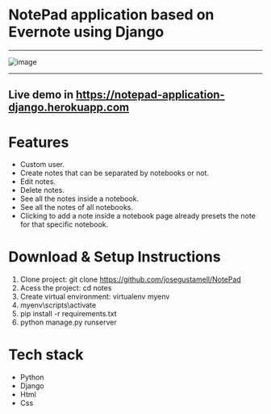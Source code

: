 # NotePad application based on Evernote using Django
***
![image](https://user-images.githubusercontent.com/90484417/186724303-22993e80-64a0-43fb-bfe1-20b3d38dabba.png)
***
## Live demo in https://notepad-application-django.herokuapp.com

# Features
  * Custom user.
  * Create notes that can be separated by notebooks or not.
  * Edit notes.
  * Delete notes.
  * See all the notes inside a notebook.
  * See all the notes of all notebooks.
  * Clicking to add a note inside a notebook page already presets the note for that specific notebook.

# Download & Setup Instructions
  1. Clone project: git clone https://github.com/josegustamell/NotePad
  2. Acess the project: cd notes
  3. Create virtual environment: virtualenv myenv
  4. myenv\scripts\activate
  5. pip install -r requirements.txt
  6. python manage.py runserver

# Tech stack
  * Python
  * Django
  * Html
  * Css
